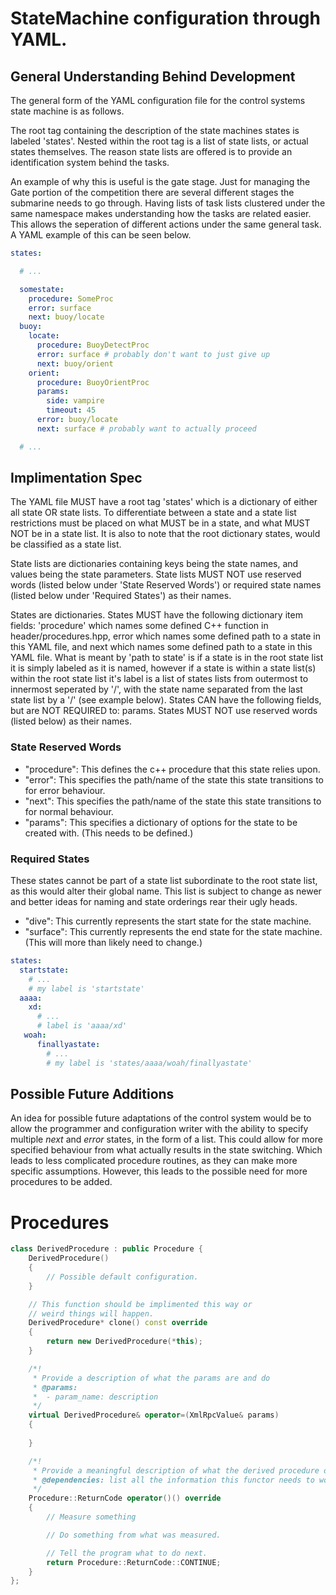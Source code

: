 # StateMachine configuration through YAML.

## General Understanding Behind Development

The general form of the YAML configuration file for the control systems state machine is as follows.

The root tag containing the description of the state machines states is labeled 'states'. Nested within
the root tag is a list of state lists, or actual states themselves. The reason state lists are offered
is to provide an identification system behind the tasks.

An example of why this is useful is the gate stage. Just for managing the Gate portion of the competition
there are several different stages the submarine needs to go through. Having lists of task lists
clustered under the same namespace makes understanding how the tasks are related easier. This allows the
seperation of different actions under the same general task. A YAML example of this can be seen below.

```yaml
states:

  # ...

  somestate:
    procedure: SomeProc
    error: surface
    next: buoy/locate
  buoy:
    locate:
      procedure: BuoyDetectProc
      error: surface # probably don't want to just give up
      next: buoy/orient
    orient:
      procedure: BuoyOrientProc
      params:
        side: vampire
        timeout: 45
      error: buoy/locate
      next: surface # probably want to actually proceed 

  # ...
```

## Implimentation Spec

The YAML file MUST have a root tag 'states' which is a dictionary of either all state OR state lists. To differentiate
between a state and a state list restrictions must be placed on what MUST be in a state, and what
MUST NOT be in a state list. It is also to note that the root dictionary states, would be classified
as a state list.

State lists are dictionaries containing keys being the state names, and values being the state parameters.
State lists MUST NOT use reserved words (listed below under 'State Reserved Words') or required state names
(listed below under 'Required States') as their names.

States are dictionaries. States MUST have the following dictionary item fields: 'procedure' which
names some defined C++ function in header/procedures.hpp, error which names some defined path to a
state in this YAML file, and next which names some defined path to a state in this YAML file.
What is meant by 'path to state' is if a state is in the root state list it is simply labeled as it
is named, however if a state is within a state list(s) within the root state list it's label is a
list of states lists from outermost to innermost seperated by '/', with the state name separated from
the last state list by a '/' (see example below). States CAN have the following fields, but are NOT
REQUIRED to: params. States MUST NOT use reserved words (listed below) as their names.

### State Reserved Words
- "procedure": This defines the c++ procedure that this state relies upon.
- "error": This specifies the path/name of the state this state transitions to for error behaviour.
- "next": This specifies the path/name of the state this state transitions to for normal behaviour.
- "params": This specifies a dictionary of options for the state to be created with. (This needs to be defined.)

### Required States
These states cannot be part of a state list subordinate to the root state list, as this would alter their global name.
This list is subject to change as newer and better ideas for naming and state orderings rear their ugly heads.
- "dive": This currently represents the start state for the state machine.
- "surface": This currently represents the end state for the state machine. (This will more than likely need to change.)

```yaml
states:
  startstate:
    # ...
    # my label is 'startstate'
  aaaa:
    xd:
      # ...
      # label is 'aaaa/xd'
   woah:
      finallyastate:
        # ...
        # my label is 'states/aaaa/woah/finallyastate'
```

## Possible Future Additions

An idea for possible future adaptations of the control system would be to allow the programmer and configuration
writer with the ability to specify multiple _next_ and _error_ states, in the form of a list. This could allow
for more specified behaviour from what actually results in the state switching. Which leads to less complicated
procedure routines, as they can make more specific assumptions. However, this leads to the possible need for more
procedures to be added.

# Procedures

```c++
class DerivedProcedure : public Procedure {
    DerivedProcedure()
    {
        // Possible default configuration.
    }

    // This function should be implimented this way or
    // weird things will happen.
    DerivedProcedure* clone() const override
    {
        return new DerivedProcedure(*this);
    }

    /*!
     * Provide a description of what the params are and do
     * @params:
     *  - param_name: description
     */
    virtual DerivedProcedure& operator=(XmlRpcValue& params)
    {
    
    }

    /*!
     * Provide a meaningful description of what the derived procedure does.
     * @dependencies: list all the information this functor needs to work.
     */
    Procedure::ReturnCode operator()() override
    {
        // Measure something

        // Do something from what was measured.

        // Tell the program what to do next.
        return Procedure::ReturnCode::CONTINUE;
    }
};
```